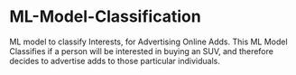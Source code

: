 # ML-Model-Classification
ML model to classify Interests, for Advertising Online Adds.
This ML Model Classifies if a person will be interested in buying an SUV, and therefore decides to advertise adds to those particular individuals.
